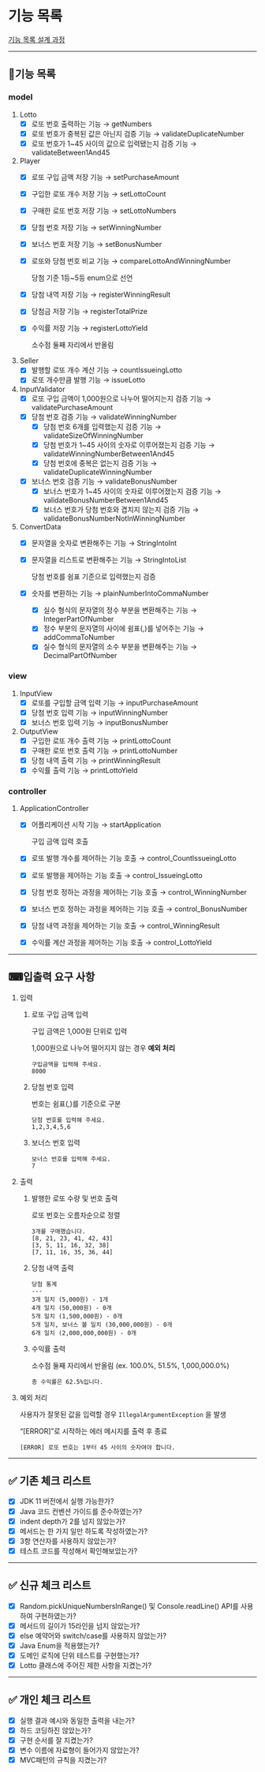 # 기능 목록

[기능 목록 설계 과정](./subdocs/ATTACHMENT.md)

---

## 🧩기능 목록

### model

1. Lotto
    - [x]  로또 번호 출력하는 기능 → getNumbers
    - [x]  로또 번호가 중복된 값은 아닌지 검증 기능 → validateDuplicateNumber
    - [x]  로또 번호가 1~45 사이의 값으로 입력됐는지 검증 기능 → validateBetween1And45
2. Player
    - [x]  로또 구입 금액 저장 기능 → setPurchaseAmount
    - [x]  구입한 로또 개수 저장 기능 → setLottoCount
    - [x]  구매한 로또 번호 저장 기능 → setLottoNumbers
    - [x]  당첨 번호 저장 기능 → setWinningNumber
    - [x]  보너스 번호 저장 기능 → setBonusNumber
    - [x]  로또와 당첨 번호 비교 기능 → compareLottoAndWinningNumber

        당첨 기준 1등~5등 enum으로 선언
    - [x]  당첨 내역 저장 기능 → registerWinningResult
    - [x]  당첨금 저장 기능 → registerTotalPrize
    - [x]  수익률 저장 기능 → registerLottoYield

        소수점 둘째 자리에서 반올림
3. Seller
    - [x]  발행할 로또 개수 계산 기능 → countIssueingLotto
    - [x]  로또 개수만큼 발행 기능 → issueLotto
4. InputValidator
    - [x]  로또 구입 금액이 1,000원으로 나누어 떨어지는지 검증 기능 → validatePurchaseAmount
    - [x]  당첨 번호 검증 기능 → validateWinningNumber
        - [x]  당첨 번호 6개를 입력했는지 검증 기능 → validateSizeOfWinningNumber
        - [x]  당첨 번호가 1~45 사이의 숫자로 이루어졌는지 검증 기능 → validateWinningNumberBetween1And45
        - [x]  당첨 번호에 중복은 없는지 검증 기능 → validateDuplicateWinningNumber
    - [x]  보너스 번호 검증 기능 → validateBonusNumber
        - [x]  보너스 번호가 1~45 사이의 숫자로 이루어졌는지 검증 기능 → validateBonusNumberBetween1And45
        - [x]  보너스 번호가 당첨 번호와 겹치지 않는지 검증 기능 → validateBonusNumberNotInWinningNumber
5.  ConvertData
    - [x]  문자열을 숫자로 변환해주는 기능 → StringIntoInt
    - [x]  문자열을 리스트로 변환해주는 기능 → StringIntoList

        당첨 번호를 쉼표 기준으로 입력했는지 검증
    - [x]  숫자를 변환하는 기능 → plainNumberIntoCommaNumber
        - [x]  실수 형식의 문자열의 정수 부분을 변환해주는 기능 → IntegerPartOfNumber
        - [x]  정수 부분의 문자열의 사이에 쉼표(,)를 넣어주는 기능 → addCommaToNumber
        - [x]  실수 형식의 문자열의 소수 부분을 변환해주는 기능 → DecimalPartOfNumber

### view

1. InputView
    - [x]  로또를 구입할 금액 입력 기능 → inputPurchaseAmount
    - [x]  당첨 번호 입력 기능 → inputWinningNumber
    - [x]  보너스 번호 입력 기능 → inputBonusNumber
2. OutputView
    - [x]  구입한 로또 개수 출력 기능 → printLottoCount
    - [x]  구매한 로또 번호 출력 기능 → printLottoNumber
    - [x]  당첨 내역 출력 기능 → printWinningResult
    - [x]  수익률 출력 기능 → printLottoYield

### controller

1. ApplicationController
    - [x]  어플리케이션 시작 기능 → startApplication

        구입 금액 입력 호출
    - [x]  로또 발행 개수를 제어하는 기능 호출 → control_CountIssueingLotto
    - [x]  로또 발행을 제어하는 기능 호출 → control_IssueingLotto
    - [x]  당첨 번호 정하는 과정을 제어하는 기능 호출 → control_WinningNumber
    - [x]  보너스 번호 정하는 과정을 제어하는 기능 호출 → control_BonusNumber
    - [x]  당첨 내역 과정을 제어하는 기능 호출 → control_WinningResult
    - [x]  수익률 계산 과정을 제어하는 기능 호출 → control_LottoYield
   

---

## ⌨입출력 요구 사항

1. 입력
    1. 로또 구입 금액 입력
        
        구입 금액은 1,000원 단위로 입력
        
        1,000원으로 나누어 떨어지지 않는 경우 **예외 처리**
        
        ```plain text
        구입금액을 입력해 주세요.
        8000
        ```
        
    2. 당첨 번호 입력
        
        번호는 쉼표(,)를 기준으로 구분
        
        ```plain text
        당첨 번호를 입력해 주세요.
        1,2,3,4,5,6
        ```
        
    3. 보너스 번호 입력
        
        ```plain text
        보너스 번호를 입력해 주세요.
        7
        ```
        
2. 출력
    1. 발행한 로또 수량 및 번호 출력
        
        로또 번호는 오름차순으로 정렬
        
        ```plain text
        3개를 구매했습니다.
        [8, 21, 23, 41, 42, 43]
        [3, 5, 11, 16, 32, 38]
        [7, 11, 16, 35, 36, 44]
        ```
        
    2. 당첨 내역 출력
        
        ```plain text
        당첨 통계
        ---
        3개 일치 (5,000원) - 1개
        4개 일치 (50,000원) - 0개
        5개 일치 (1,500,000원) - 0개
        5개 일치, 보너스 볼 일치 (30,000,000원) - 0개
        6개 일치 (2,000,000,000원) - 0개
        ```
        
    3. 수익률 출력
        
        소수점 둘째 자리에서 반올림 (ex. 100.0%, 51.5%, 1,000,000.0%)
        
        ```plain text
        총 수익률은 62.5%입니다.
        ```
        
3. 예외 처리
    
    사용자가 잘못된 값을 입력할 경우 `IllegalArgumentException` 을 발생
    
    “[ERROR]”로 시작하는 에러 메시지를 출력 후 종료
    
    ```plain text
    [ERROR] 로또 번호는 1부터 45 사이의 숫자여야 합니다.
    ```
    

---

## ✅ 기존 체크 리스트

- [x]  JDK 11 버전에서 실행 가능한가?
- [x]  Java 코드 컨벤션 가이드를 준수하였는가?
- [x]  indent depth가 2를 넘지 않았는가?
- [x]  메서드는 한 가지 일만 하도록 작성하였는가?
- [x]  3항 연산자를 사용하지 않았는가?
- [x]  테스트 코드를 작성해서 확인해보았는가?

---

## ✅ 신규 체크 리스트

- [x]  Random.pickUniqueNumbersInRange() 및 Console.readLine() API를 사용하여 구현하였는가?
- [x]  메서드의 길이가 15라인을 넘지 않았는가?
- [x]  else 예약어와 switch/case를 사용하지 않았는가?
- [x]  Java Enum을 적용했는가?
- [x]  도메인 로직에 단위 테스트를 구현했는가?
- [x]  Lotto 클래스에 주어진 제한 사항을 지켰는가?

---

## ✅ 개인 체크 리스트

- [x]  실행 결과 예시와 동일한 출력을 내는가?
- [x]  하드 코딩하진 않았는가?
- [x]  구현 순서를 잘 지켰는가?
- [x]  변수 이름에 자료형이 들어가지 않았는가?
- [x]  MVC패턴의 규칙을 지켰는가?